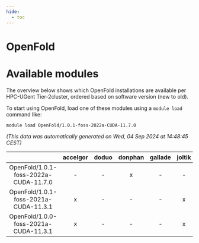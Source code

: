 ```yaml
---
hide:
  - toc
---
```


OpenFold
========

# Available modules


The overview below shows which OpenFold installations are available per HPC-UGent Tier-2cluster, ordered based on software version (new to old).

To start using OpenFold, load one of these modules using a `module load` command like:

```shell
module load OpenFold/1.0.1-foss-2022a-CUDA-11.7.0
```

*(This data was automatically generated on Wed, 04 Sep 2024 at 14:48:45 CEST)*  

| |accelgor|doduo|donphan|gallade|joltik|shinx|skitty|
| :---: | :---: | :---: | :---: | :---: | :---: | :---: | :---: |
|OpenFold/1.0.1-foss-2022a-CUDA-11.7.0|-|-|x|-|-|-|-|
|OpenFold/1.0.1-foss-2021a-CUDA-11.3.1|x|-|-|-|x|-|-|
|OpenFold/1.0.0-foss-2021a-CUDA-11.3.1|x|-|-|-|x|-|-|
